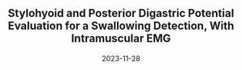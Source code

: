 ---
title: "<span style='font-size: 21px'>Stylohyoid and Posterior Digastric Potential Evaluation for a Swallowing Detection, With Intramuscular EMG"
collection: publications
permalink: /publication/2023-SH-PD-real-time-detection
date: 2023-11-28
venue: 'IEEE Transactions on Medical Robotics and Bionics'
paperurl: "/files/pdf/research/SH-PD-real-time-detection.pdf"
link: 'https://doi.org/10.1109/TMRB.2023.3336960'
citation: "A. Mialland, I. Atallah, and A. Bonvilain - &quot;Stylohyoid and posterior digastric potential evaluation for a real-time swallowing detection, with intramuscular EMG.&quot; - <i>IEEE Transactions on Medical Robotics and Bionics.</i> doi:10.1109/TMRB.2023.3336960"
---